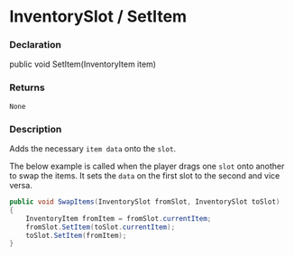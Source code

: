 # InventorySlot / SetItem

### Declaration
public void SetItem(InventoryItem item)

### Returns
`None`

### Description
Adds the necessary `item data` onto the `slot`.

The below example is called when the player drags one `slot` onto another to swap the items. It sets the `data` on the first slot to the second and vice versa.
```cs
public void SwapItems(InventorySlot fromSlot, InventorySlot toSlot)
{
    InventoryItem fromItem = fromSlot.currentItem;
    fromSlot.SetItem(toSlot.currentItem);
    toSlot.SetItem(fromItem);
}
```
